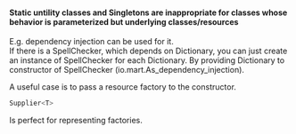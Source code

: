 #### Static untility classes and Singletons are inappropriate for classes whose behavior is parameterized but underlying classes/resources

E.g. dependency injection can be used for it.  
If there is a SpellChecker, which depends on Dictionary, you can just create an instance of SpellChecker 
for each Dictionary. By providing Dictionary to constructor of SpellChecker (io.mart.As_dependency_injection).
  
A useful case is to pass a resource factory to the constructor. 
```java
Supplier<T>
```
Is perfect for representing factories.
